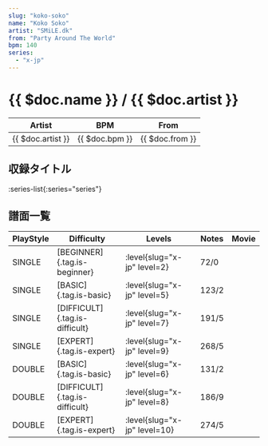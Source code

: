 ```yaml
---
slug: "koko-soko"
name: "Koko Soko"
artist: "SMiLE.dk"
from: "Party Around The World"
bpm: 140
series:
  - "x-jp"
---
```


# {{ $doc.name }} / {{ $doc.artist }}

|Artist|BPM|From|
|------|---|----|
|{{ $doc.artist }}|{{ $doc.bpm }}|{{ $doc.from }}|

## 収録タイトル

:series-list{:series="series"}

## 譜面一覧

|PlayStyle|Difficulty|Levels|Notes|Movie|
|---------|----------|------|-----|-----|
|SINGLE|[BEGINNER]{.tag.is-beginner}|<div class="field is-grouped is-grouped-multiline"> :level{slug="x-jp" level=2}</div>|72/0||
|SINGLE|[BASIC]{.tag.is-basic}|<div class="field is-grouped is-grouped-multiline"> :level{slug="x-jp" level=5}</div>|123/2||
|SINGLE|[DIFFICULT]{.tag.is-difficult}|<div class="field is-grouped is-grouped-multiline"> :level{slug="x-jp" level=7}</div>|191/5||
|SINGLE|[EXPERT]{.tag.is-expert}|<div class="field is-grouped is-grouped-multiline"> :level{slug="x-jp" level=9}</div>|268/5||
|DOUBLE|[BASIC]{.tag.is-basic}|<div class="field is-grouped is-grouped-multiline"> :level{slug="x-jp" level=6}</div>|131/2||
|DOUBLE|[DIFFICULT]{.tag.is-difficult}|<div class="field is-grouped is-grouped-multiline"> :level{slug="x-jp" level=8}</div>|186/9||
|DOUBLE|[EXPERT]{.tag.is-expert}|<div class="field is-grouped is-grouped-multiline"> :level{slug="x-jp" level=10}</div>|274/5||
